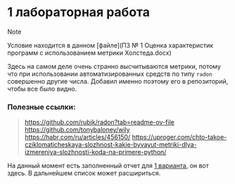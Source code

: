# 1 лабораторная работа

> [!NOTE]
> Условие находится в данном [файле](ПЗ № 1 Оценка характеристик программ с использованием метрики Холстеда.docx)

Здесь на самом деле очень странно высчитываются метрики, потому что при использовании автоматизированных средств по типу
`radon` совершенно другие числа. Добавил именно поэтому его в репозиторий, чтобы все было видно.

### Полезные ссылки:

> https://github.com/rubik/radon?tab=readme-ov-file
> https://github.com/tonybaloney/wily
> https://habr.com/ru/articles/456150/
> https://uproger.com/chto-takoe-cziklomaticheskaya-slozhnost-kakie-byvayut-metriki-dlya-izmereniya-slozhnosti-koda-na-primere-python/

На данный момент есть заполненный отчет для [1 варианта](conditions/first/Отчет.docx), он вот здесь.
В дальнейшем список может расшириться. 